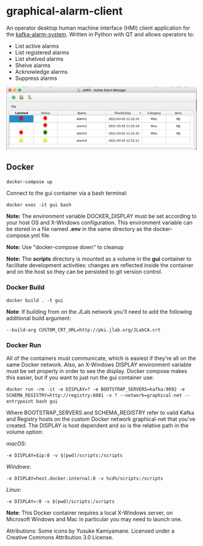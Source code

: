 # graphical-alarm-client
An operator desktop human machine interface (HMI) client application for the [kafka-alarm-system](https://github.com/JeffersonLab/kafka-alarm-system).  Written in Python with QT and allows operators to:
- List active alarms
- List registered alarms
- List shelved alarms
- Shelve alarms
- Acknowledge alarms
- Suppress alarms

![Screenshot](https://github.com/JeffersonLab/graphical-alarm-client/raw/master/screenshot.jpg?raw=true "Screenshot")

## Docker
```
docker-compose up
```
Connect to the gui container via a bash terminal:   
```
docker exec -it gui bash
```
**Note:** The environment variable DOCKER_DISPLAY must be set according to your host OS and X-Windows configuration.   This environment variable can be stored in a file named __.env__ in the same directory as the docker-compose.yml file.   

**Note:** Use "docker-compose down" to cleanup

**Note:** The __scripts__ directory is mounted as a volume in the __gui__ container to facilitate development activities: changes are reflected inside the container and on the host so they can be persisted to git version control.
### Docker Build
```
docker build . -t gui 
```
**Note**: If building from on the JLab network you'll need to add the following additional build argument:
```
--build-arg CUSTOM_CRT_URL=http://pki.jlab.org/JLabCA.crt
```
### Docker Run
All of the containers must communicate, which is easiest if they're all on the same Docker network.  Also, an X-Windows DISPLAY environment variable must be set properly in order to see the display.  Docker compose makes this easier, but if you want to just run the gui container use:
```
docker run -rm -it -e DISPLAY=? -e BOOTSTRAP_SERVERS=kafka:9092 -e SCHEMA_REGISTRY=http://registry:8081 -v ? --network=graphical-net --entrypoint bash gui
```
Where BOOTSTRAP_SERVERS and SCHEMA_REGISTRY refer to valid Kafka and Registry hosts on the custom Docker network graphical-net that you've created.  The DISPLAY is host dependent and so is the relative path in the volume option:

_macOS_: 
```
-e DISPLAY=$ip:0 -v $(pwd)/scripts:/scripts
```
_Windows_:
```
-e DISPLAY=host.docker.internal:0 -v %cd%/scripts:/scripts
```
_Linux_:
```
-e DISPLAY=:0 -v $(pwd)/scripts:/scripts
```
**Note**: This Docker container requires a local X-Windows server, on Microsoft Windows and Mac in particular you may need to launch one.


Attributions:
Some icons by Yusuke Kamiyamane. Licensed under a Creative Commons Attribution 3.0 License.
